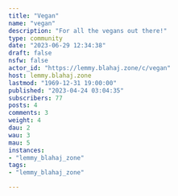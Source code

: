 ```yaml
---
title: "Vegan" 
name: "vegan"
description: "For all the vegans out there!"
type: community
date: "2023-06-29 12:34:38"
draft: false
nsfw: false
actor_id: "https://lemmy.blahaj.zone/c/vegan"
host: lemmy.blahaj.zone
lastmod: "1969-12-31 19:00:00"
published: "2023-04-24 03:04:35"
subscribers: 77
posts: 4
comments: 3
weight: 4
dau: 2
wau: 3
mau: 5
instances:
- "lemmy_blahaj_zone"
tags: 
- "lemmy_blahaj_zone"

---
```

